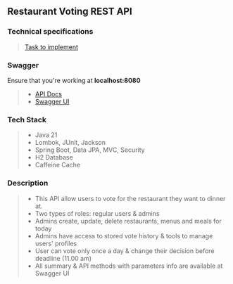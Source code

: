 ## Restaurant Voting REST API

### Technical specifications
> [Task to implement](https://github.com/JavaWebinar/topjava/blob/doc/doc/graduation.md)

### Swagger
Ensure that you're working at **localhost:8080**
> * [API Docs](http://localhost:8080/v3/api-docs)
> * [Swagger UI](http://localhost:8080/swagger-ui/v3)

### Tech Stack
> * Java 21
> * Lombok, JUnit, Jackson
> * Spring Boot, Data JPA, MVC, Security
> * H2 Database
> * Caffeine Cache

### Description
> * This API allow users to vote for the restaurant they want to dinner at. 
> * Two types of roles: regular users & admins
> * Admins create, update, delete restaurants, menus and meals for today 
> * Admins have access to stored vote history & tools to manage users' profiles
> * User can vote only once a day & change their decision before deadline (11.00 am)
> * All summary & API methods with parameters info are available at Swagger UI
